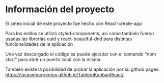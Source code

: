 # Información del proyecto

El seteo inicial de este proyecto fue hecho con React-create-app

Para los estilos se utilizó styled-components, así como también fueron usadas las librerías uuid y react-beautiful-dnd para distintas funcionalidades de la aplicación

Una vez descargado el código se puede ejecutar con el comando "npm start" para abrir un puerto local con la misma.

También existe la posibilidad de probar la aplicación por su github pages: https://lucasmbarrientos.github.io/TableroKanbanReact/
